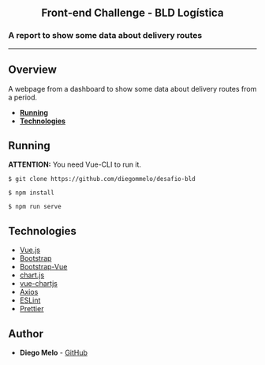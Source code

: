 <h2 align="center">Front-end Challenge - BLD Logística</h2>

<h3>A report to show some data about delivery routes</h3>

---

## Overview

A webpage from a dashboard to show some data about delivery routes from a period.

- **[Running](#Running)**
- **[Technologies](#Technologies)**

## Running

**ATTENTION:** You need Vue-CLI to run it.

```shell
$ git clone https://github.com/diegommelo/desafio-bld

$ npm install

$ npm run serve
```

## Technologies

- [Vue.js](https://vuejs.org/)
- [Bootstrap](https://getbootstrap.com/)
- [Bootstrap-Vue](https://bootstrap-vue.org/)
- [chart.js](https://www.chartjs.org/)
- [vue-chartjs](https://vue-chartjs.org/)
- [Axios](https://github.com/axios/axios)
- [ESLint](https://eslint.org/)
- [Prettier](https://prettier.io/)

## Author

- **Diego Melo** - [GitHub](https://github.com/diegommelo)

